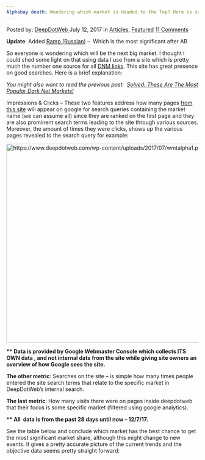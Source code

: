 ```yaml
---
Alphabay death: Wondering which market is Headed to the Top? Here is some insider info!
---
```

<article class="post-listing post-21287 post type-post status-publish format-standard has-post-thumbnail hentry category-deepdot-news tag-5696">
    <div class="post-inner">
    <p class="post-meta">
    <span>Posted by: <a href="https://www.deepdotweb.com/author/admin/" title="">DeepDotWeb </a></span>
    <span>July 12, 2017</span>
    <span>in <a href="https://www.deepdotweb.com/category/articles/" rel="category tag">Articles</a>, <a href="https://www.deepdotweb.com/category/deepdot-news/" rel="category tag">Featured</a></span>
    <span><a href="https://www.deepdotweb.com/2017/07/12/alphabaydown-whosnext/#comments">11 Comments</a></span>
    </p>
    <div class="clear"></div>
    <div class="entry">
    <p><strong>Update</strong>: Added <a href="http://www.deepdotweb.com/marketplace-directory/listing/ramp-russian-anonymous-marketplace/">Ramp (Russian)</a> &#8211;  Which is the most significant after AB</p>
    <p>So everyone is wondering which will be the next big market. I thought I could shed some light on that using data I use from a site which is pretty much the number one source for all <a href="http://www.deepdotweb.com/dark-net-market-comparison-chart/">DNM links</a>. This site has great presence on good searches. Here is a brief explanation:</p>
    <p><em>You might also want to read the previous post:  <a title="Permalink to Solved: These Are The Most Popular Dark Net Markets!" href="https://www.deepdotweb.com/2015/11/16/solved-these-are-the-most-popular-dark-net-markets/" rel="bookmark">Solved: These Are The Most Popular Dark Net Markets!</a></em></p>
    <p>Impressions &amp; Clicks – These two features address how many pages <a href="https://www.deepdotweb.com">from this site</a> will appear on google for search queries containing the market name (we can assume all) since they are ranked on the first page and they are also prominent search terms leading to the site through various sources. Moreover, the amount of times they were clicks, shows up the various pages revealed to the search query for example:</p>
    <p><img class="wp-image-21293" src="https://www.deepdotweb.com/wp-content/uploads/2017/07/https-www-deepdotweb-com-wp-content-uploads-2017.png" alt="https://www.deepdotweb.com/wp-content/uploads/2017/07/wmtalpha1.png" width="948" height="521" srcset="https://www.deepdotweb.com/wp-content/uploads/2017/07/https-www-deepdotweb-com-wp-content-uploads-2017.png 3077w, https://www.deepdotweb.com/wp-content/uploads/2017/07/https-www-deepdotweb-com-wp-content-uploads-2017-300x165.png 300w, https://www.deepdotweb.com/wp-content/uploads/2017/07/https-www-deepdotweb-com-wp-content-uploads-2017-1024x563.png 1024w" sizes="(max-width: 948px) 100vw, 948px" /></p>
    <p><strong>** Data is provided by Google Webmaster Console which collects ITS OWN data , and not internal data from the site while giving site owners an overview of how Google sees the site.</strong></p>
    <p><strong>The other metric</strong>: Searches on the site &#8211; is simple how many times people entered the site search terms that relate to the specific market in DeepDotWeb&#8217;s internal search.</p>
    <p><strong>The last metric</strong>: How many visits there were on pages inside deepdotweb that their focus is some specific market (filtered using google analytics).</p>
    <p><strong>** All  data is from the past 28 </strong><strong>days until now &#8211; 12/7/17.</strong></p>
    <p>See the table below and conclude which market has the best chance to get the most significant market share, although this might change to new events. It gives a pretty accurate picture of the current trends and the objective data seems pretty straight forward:</p>
    <style>
    @media ( max-width: 400px ) {
    .hideMobile {
    display: none;
    }
    
    }
    
    @media ( max-width: 800px ) and ( min-width: 401px ) {
    .hidePad {
    display: none;
    }
    }
    @media ( min-width: 1124px ) {
    .hideDesktop {
    display: none;
    }
    }
    
    </style>
    <table class="table  chart-27">
    <thead>
    <tr>
    <th class="    chart-col-386">
    <a href="?sort=386&dir=asc">Name</a>
    </th>
    <th class="    chart-col-387">
    <a href="?sort=387&dir=asc">Impressions</a>
    </th>
    <th class="    chart-col-388">
    <a href="?sort=388&dir=asc">Clicks</a>
    </th>
    <th class="    chart-col-389">
    <a href="?sort=389&dir=asc">Searchs on site</a>
    </th>
    <th class="    chart-col-390">
    <a href="?sort=390&dir=asc">Hits on related pages</a>
    </th>
    </tr>
    </thead>
    <tbody>
    <tr class="chart-row-576 row-1 ">
    <td class="    chart-col-386">
    <p><strong><a href="http://www.deepdotweb.com/marketplace-directory/listing/ramp-russian-anonymous-marketplace/" target="_blank">RAMP (Russian)</a></strong></p>
    </td>
    <td class="    chart-col-387">
    58,618
    </td>
    <td class="    chart-col-388">
    23,413
    </td>
    <td class="    chart-col-389">
    363
    </td>
    <td class="    chart-col-390">
    210,271
    </td>
    </tr>
    <tr class="chart-row-556 row-2 ">
    <td class="    chart-col-386">
    <p><strong><a href="http://www.deepdotweb.com/marketplace-directory/listing/alphabay/" target="_blank">Alphabay</a>&nbsp;(Defunct)</strong></p>
    </td>
    <td class="    chart-col-387">
    323,452
    </td>
    <td class="    chart-col-388">
    67,713
    </td>
    <td class="    chart-col-389">
    1,116
    </td>
    <td class="    chart-col-390">
    408,016
    </td>
    </tr>
    <tr class="chart-row-557 row-3 ">
    <td class="    chart-col-386">
    <p><strong><a href="http://www.deepdotweb.com/marketplace-directory/listing/dream-market/" target="_blank">Dream Market</a></strong></p>
    </td>
    <td class="    chart-col-387">
    56,430
    </td>
    <td class="    chart-col-388">
    32,467
    </td>
    <td class="    chart-col-389">
    451
    </td>
    <td class="    chart-col-390">
    227,470
    </td>
    </tr>
    <tr class="chart-row-559 row-4 ">
    <td class="    chart-col-386">
    <p><strong><a href="https://www.deepdotweb.com/marketplace-directory/listing/hansa-market/" target="_blank">Hansa Market</a></strong></p>
    </td>
    <td class="    chart-col-387">
    55,629
    </td>
    <td class="    chart-col-388">
    16,811
    </td>
    <td class="    chart-col-389">
    1
    </td>
    <td class="    chart-col-390">
    98,090
    </td>
    </tr>
    <tr class="chart-row-564 row-5 ">
    <td class="    chart-col-386">
    <p><strong><a href="https://www.deepdotweb.com/marketplace-directory/listing/leo-market/" target="_blank">House of lions</a></strong></p>
    </td>
    <td class="    chart-col-387">
    74
    </td>
    <td class="    chart-col-388">
    25
    </td>
    <td class="    chart-col-389">
    1
    </td>
    <td class="    chart-col-390">
    9,023
    </td>
    </tr>
    <tr class="chart-row-568 row-6 ">
    <td class="    chart-col-386">
    <p><strong><a href="https://www.deepdotweb.com/marketplace-directory/listing/darknet-heroes-league/">Darknet Heroes League</a></strong></p>
    </td>
    <td class="    chart-col-387">
    578
    </td>
    <td class="    chart-col-388">
    275
    </td>
    <td class="    chart-col-389">
    11
    </td>
    <td class="    chart-col-390">
    7,499
    </td>
    </tr>
    <tr class="chart-row-567 row-7 ">
    <td class="    chart-col-386">
    <p><strong><a href="https://www.deepdotweb.com/marketplace-directory/listing/apple-market/" target="_blank">Apple market</a></strong></p>
    </td>
    <td class="    chart-col-387">
    177
    </td>
    <td class="    chart-col-388">
    14
    </td>
    <td class="    chart-col-389">
    2,680
    </td>
    <td class="    chart-col-390">
    6,727
    </td>
    </tr>
    <tr class="chart-row-563 row-8 ">
    <td class="    chart-col-386">
    <p><strong><a href="https://www.deepdotweb.com/marketplace-directory/listing/wall-street-market/" target="_blank">WALL ST Market</a></strong></p>
    </td>
    <td class="    chart-col-387">
    885
    </td>
    <td class="    chart-col-388">
    68
    </td>
    <td class="    chart-col-389">
    4
    </td>
    <td class="    chart-col-390">
    5,593
    </td>
    </tr>
    <tr class="chart-row-570 row-9 ">
    <td class="    chart-col-386">
    <p><strong><a href="http://www.deepdotweb.com/marketplace-directory/listing/the-majestic-garden/" target="_blank">The Majestic garden</a></strong></p>
    </td>
    <td class="    chart-col-387">
    2,353
    </td>
    <td class="    chart-col-388">
    849
    </td>
    <td class="    chart-col-389">
    1
    </td>
    <td class="    chart-col-390">
    4,655
    </td>
    </tr>
    <tr class="chart-row-573 row-10 ">
    <td class="    chart-col-386">
    <p><strong><a href="https://www.deepdotweb.com/marketplace-directory/listing/cgmc-cannabis-growers-merchants-cooperative/" target="_blank">CGMC</a></strong></p>
    </td>
    <td class="    chart-col-387">
    811
    </td>
    <td class="    chart-col-388">
    244
    </td>
    <td class="    chart-col-389">
    5
    </td>
    <td class="    chart-col-390">
    3,576
    </td>
    </tr>
    <tr class="chart-row-565 row-11 ">
    <td class="    chart-col-386">
    <p><strong><a href="https://www.deepdotweb.com/marketplace-directory/listing/zion-market/" target="_blank">Zion Market</a></strong></p>
    </td>
    <td class="    chart-col-387">
    327
    </td>
    <td class="    chart-col-388">
    14
    </td>
    <td class="    chart-col-389">
    3
    </td>
    <td class="    chart-col-390">
    3,325
    </td>
    </tr>
    <tr class="chart-row-562 row-12 ">
    <td class="    chart-col-386">
    <p><strong><a href="https://www.deepdotweb.com/marketplace-directory/listing/traderoute/" target="_blank">TradeRoute</a></strong></p>
    </td>
    <td class="    chart-col-387">
    260
    </td>
    <td class="    chart-col-388">
    103
    </td>
    <td class="    chart-col-389">
    7
    </td>
    <td class="    chart-col-390">
    3,061
    </td>
    </tr>
    <tr class="chart-row-575 row-13 ">
    <td class="    chart-col-386">
    <p><strong><a href="https://www.deepdotweb.com/marketplace-directory/listing/pyramid-market/" target="_blank">Pyramid market</a></strong></p>
    </td>
    <td class="    chart-col-387">
    9
    </td>
    <td class="    chart-col-388">
    0
    </td>
    <td class="    chart-col-389">
    0
    </td>
    <td class="    chart-col-390">
    2,699
    </td>
    </tr>
    <tr class="chart-row-574 row-14 ">
    <td class="    chart-col-386">
    <p><strong><a href="https://www.deepdotweb.com/marketplace-directory/listing/pekarmarket/" target="_blank">Pekarmarket</a></strong></p>
    </td>
    <td class="    chart-col-387">
    8
    </td>
    <td class="    chart-col-388">
    4
    </td>
    <td class="    chart-col-389">
    1
    </td>
    <td class="    chart-col-390">
    1,932
    </td>
    </tr>
    <tr class="chart-row-560 row-15 ">
    <td class="    chart-col-386">
    <p><strong><a href="http://www.deepdotweb.com/marketplace-directory/listing/t%E2%80%A2chka-free-market/" target="_blank">Tochka</a></strong></p>
    </td>
    <td class="    chart-col-387">
    50
    </td>
    <td class="    chart-col-388">
    11
    </td>
    <td class="    chart-col-389">
    104
    </td>
    <td class="    chart-col-390">
    396
    </td>
    </tr>
    </tbody>
    </table>
    <img src="/chart/show/27" width="1" height="1" />
    <script>try{wpCookies.set( 'a82284c3b8271c03fe22354551f1dade17b44685', '27', 0, '/' );} catch (e) {}</script>
    
    </div>
    <span style="display:none"><a href="https://www.deepdotweb.com/tag/3434335/" rel="tag">3434335</a></span> <span style="display:none" class="updated">2017-07-12</span>
    <div style="display:none" class="vcard author" itemprop="author" itemscope itemtype="http://schema.org/Person"><strong class="fn" itemprop="name"><a href="https://www.deepdotweb.com/author/admin/" title="Posts by DeepDotWeb" rel="author">DeepDotWeb</a></strong></div>
    </div>
</article>

